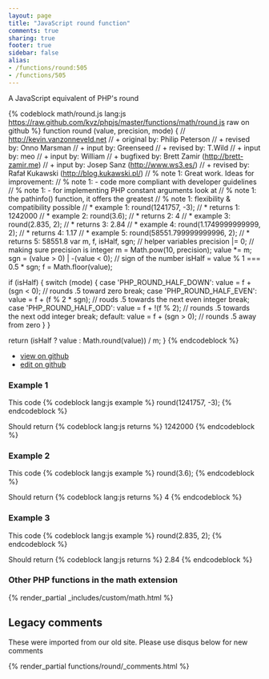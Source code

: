 ```yaml
---
layout: page
title: "JavaScript round function"
comments: true
sharing: true
footer: true
sidebar: false
alias:
- /functions/round:505
- /functions/505
---
```

<!-- Generated by Rakefile:build -->
A JavaScript equivalent of PHP's round

{% codeblock math/round.js lang:js https://raw.github.com/kvz/phpjs/master/functions/math/round.js raw on github %}
function round (value, precision, mode) {
  // http://kevin.vanzonneveld.net
  // +   original by: Philip Peterson
  // +    revised by: Onno Marsman
  // +      input by: Greenseed
  // +    revised by: T.Wild
  // +      input by: meo
  // +      input by: William
  // +   bugfixed by: Brett Zamir (http://brett-zamir.me)
  // +      input by: Josep Sanz (http://www.ws3.es/)
  // +    revised by: Rafał Kukawski (http://blog.kukawski.pl/)
  // %        note 1: Great work. Ideas for improvement:
  // %        note 1:  - code more compliant with developer guidelines
  // %        note 1:  - for implementing PHP constant arguments look at
  // %        note 1:  the pathinfo() function, it offers the greatest
  // %        note 1:  flexibility & compatibility possible
  // *     example 1: round(1241757, -3);
  // *     returns 1: 1242000
  // *     example 2: round(3.6);
  // *     returns 2: 4
  // *     example 3: round(2.835, 2);
  // *     returns 3: 2.84
  // *     example 4: round(1.1749999999999, 2);
  // *     returns 4: 1.17
  // *     example 5: round(58551.799999999996, 2);
  // *     returns 5: 58551.8
  var m, f, isHalf, sgn; // helper variables
  precision |= 0; // making sure precision is integer
  m = Math.pow(10, precision);
  value *= m;
  sgn = (value > 0) | -(value < 0); // sign of the number
  isHalf = value % 1 === 0.5 * sgn;
  f = Math.floor(value);

  if (isHalf) {
    switch (mode) {
    case 'PHP_ROUND_HALF_DOWN':
      value = f + (sgn < 0); // rounds .5 toward zero
      break;
    case 'PHP_ROUND_HALF_EVEN':
      value = f + (f % 2 * sgn); // rouds .5 towards the next even integer
      break;
    case 'PHP_ROUND_HALF_ODD':
      value = f + !(f % 2); // rounds .5 towards the next odd integer
      break;
    default:
      value = f + (sgn > 0); // rounds .5 away from zero
    }
  }

  return (isHalf ? value : Math.round(value)) / m;
}
{% endcodeblock %}

 - [view on github](https://github.com/kvz/phpjs/blob/master/functions/math/round.js)
 - [edit on github](https://github.com/kvz/phpjs/edit/master/functions/math/round.js)

### Example 1
This code
{% codeblock lang:js example %}
round(1241757, -3);
{% endcodeblock %}

Should return
{% codeblock lang:js returns %}
1242000
{% endcodeblock %}

### Example 2
This code
{% codeblock lang:js example %}
round(3.6);
{% endcodeblock %}

Should return
{% codeblock lang:js returns %}
4
{% endcodeblock %}

### Example 3
This code
{% codeblock lang:js example %}
round(2.835, 2);
{% endcodeblock %}

Should return
{% codeblock lang:js returns %}
2.84
{% endcodeblock %}


### Other PHP functions in the math extension
{% render_partial _includes/custom/math.html %}
## Legacy comments
These were imported from our old site. Please use disqus below for new comments
<div style="overflow-y: scroll; max-height: 500px;">
{% render_partial functions/round/_comments.html %}
</div>
